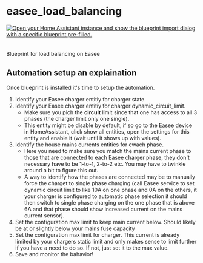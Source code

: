 # easee_load_balancing

<a href="https://my.home-assistant.io/redirect/blueprint_import/?blueprint_url=https%3A%2F%2Fgithub.com%2Fdala318%2Feasee_load_balancing%2Fblob%2Fmain%2Feasee_load_balancing.yaml" target="_blank"><img src="https://my.home-assistant.io/badges/blueprint_import.svg" alt="Open your Home Assistant instance and show the blueprint import dialog with a specific blueprint pre-filled." /></a><br><br><br>
Blueprint for load balancing on Easee

## Automation setup an explaination

Once blueprint is installed it's time to setup the automation.

1. Identify your Easee charger entitiy for charger state.
2. Identify your Easee charger entitiy for charger dynamic_circuit_limit.
    * Make sure you pich the **circuit** limit since that one has access to all 3 phases (the charger limit only one single).
    * This entity might be disable by default, if so go to the Easee device in HomeAssistant, click show all entities, open the settings for this entity and enable it (wait until it shows up with values).
3. Identify the house mains currents entities for ewach phase.
    * Here you need to make sure you match the mains current phase to those that are connected to each Easee charger phase, they don't necessary have to be 1-to-1, 2-to-2 etc. You may have to twinkle around a bit to figure this out.
    * A way to identify how the phases are connected may be to manually force the charget to single phase charging (call Easee service to set dynamic circuit limit to like 10A on one phase and 0A on the others, it your charger is configured to automatic phase selection it should then switch to single phase charging on the one phase that is above 6A and that phase should show increased current on the mains current sensor).
4. Set the configuration max limit to keep main current below. Should likely be at or slightly below your mains fuse capacity
5. Set the configuration max limit for charger. This current is already limited by your chargers static limit and only makes sense to limit further if you have a need to do so. If not, just set it to the max value.
6. Save and monitor the bahavior!
